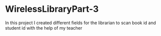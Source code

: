 # WirelessLibraryPart-3
In this project I created different fields for the librarian to scan book id and student id with the help of my teacher
